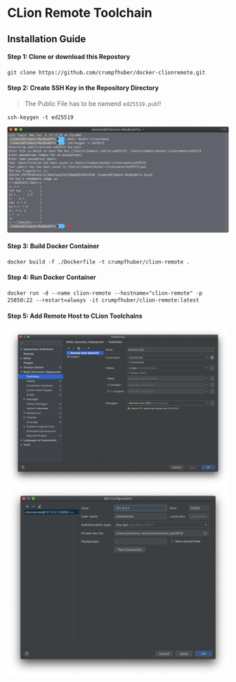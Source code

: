 # CLion Remote Toolchain

## Installation Guide

#### Step 1: Clone or download this Repostory
```
git clone https://github.com/crumpfhuber/docker-clionremote.git
```

#### Step 2: Create SSH Key in the Repository Directory
> The Public File has to be namend `ed25519.pub`!!
```
ssh-keygen -t ed25519
```

![Screenshot](screenshot3.png)

#### Step 3: Build Docker Container
```
docker build -f ./Dockerfile -t crumpfhuber/clion-remote .
```

#### Step 4: Run Docker Container
```
docker run -d --name clion-remote --hostname="clion-remote" -p 25850:22 --restart=always -it crumpfhuber/clion-remote:latest
```

#### Step 5: Add Remote Host to CLion Toolchains

![Screenshot](screenshot2.png)
![Screenshot](screenshot1.png)
